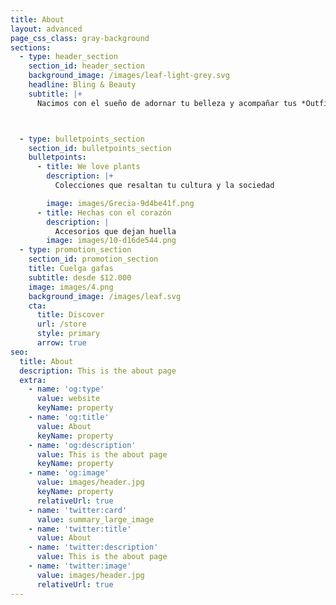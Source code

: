 ```yaml
---
title: About
layout: advanced
page_css_class: gray-background
sections:
  - type: header_section
    section_id: header_section
    background_image: /images/leaf-light-grey.svg
    headline: Bling & Beauty
    subtitle: |+
      Nacimos con el sueño de adornar tu belleza y acompañar tus *Outfits*.



  - type: bulletpoints_section
    section_id: bulletpoints_section
    bulletpoints:
      - title: We love plants
        description: |+
          Colecciones que resaltan tu cultura y la sociedad

        image: images/Grecia-9d4be41f.png
      - title: Hechas con el corazón
        description: |
          Accesorios que dejan huella 
        image: images/10-d16de544.png
  - type: promotion_section
    section_id: promotion_section
    title: Cuelga gafas
    subtitle: desde $12.000
    image: images/4.png
    background_image: /images/leaf.svg
    cta:
      title: Discover
      url: /store
      style: primary
      arrow: true
seo:
  title: About
  description: This is the about page
  extra:
    - name: 'og:type'
      value: website
      keyName: property
    - name: 'og:title'
      value: About
      keyName: property
    - name: 'og:description'
      value: This is the about page
      keyName: property
    - name: 'og:image'
      value: images/header.jpg
      keyName: property
      relativeUrl: true
    - name: 'twitter:card'
      value: summary_large_image
    - name: 'twitter:title'
      value: About
    - name: 'twitter:description'
      value: This is the about page
    - name: 'twitter:image'
      value: images/header.jpg
      relativeUrl: true
---
```

